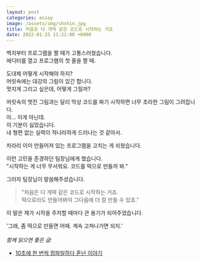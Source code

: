 ```yaml
---
layout: post
categories: essay
image: /assets/img/shshin.jpg
title: 처음은 다 개떡 같은 코드로 시작하는 거죠
date: 2022-01-25 11:21:00 +0900
---
```


백지부터 프로그램을 짤 때가 고통스러웠습니다.  
에디터를 열고 프로그램의 첫 줄을 짤 때.

도대체 어떻게 시작해야 하지?  
머릿속에는 대강의 그림이 있긴 합니다.      
멋지게 그리고 싶은데, 어떻게 그릴까?

머릿속의 멋진 그림과는 달리 막상 코드를 짜기 시작하면 너무 초라한 그림이 그려집니다.  
아... 이게 아닌데.  
이 기분이 싫었습니다.  
내 형편 없는 실력이 적나라하게 드러나는 것 같아서.

차라리 이미 만들어져 있는 프로그램을 고치는 게 쉬웠습니다.

이런 고민을 존경하던 팀장님에게 했습니다.  
"시작하는 게 너무 무서워요. 코드를 떡으로 만들까 봐."

그러자 팀장님이 말씀해주셨습니다.  
> "처음은 다 개떡 같은 코드로 시작하는 거죠.  
> 떡으로라도 만들어봐야 그다음에 더 잘 만들 수 있죠."

이 말은 제가 시작을 주저할 때마다 큰 용기가 되어주었습니다.

'그래, 좀 떡으로 만들면 어때. 계속 고쳐나가면 되지.'
<br>
<br>
*함께 읽으면 좋은 글:*
* [10초에 한 번씩 컴파일하다 혼난 이야기](/essay/2021/09/15/10초에-한-번씩-컴파일하다-혼난-이야기.html)
